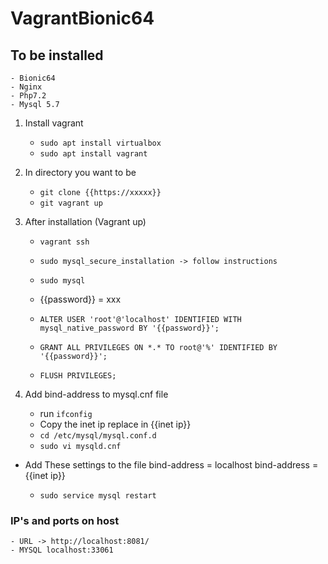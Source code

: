 # VagrantBionic64

## To be installed
	- Bionic64
	- Nginx
	- Php7.2
	- Mysql 5.7

1. Install vagrant
	- `sudo apt install virtualbox`
	- `sudo apt install vagrant`

2. In directory you want to be
	- `git clone {{https://xxxxx}}`
	- `git vagrant up`

3. After installation (Vagrant up)
	- `vagrant ssh`
	- `sudo mysql_secure_installation -> follow instructions`

	- `sudo mysql`

	- {{password}} = xxx
	- `ALTER USER 'root'@'localhost' IDENTIFIED WITH mysql_native_password BY '{{password}}';`
	- `GRANT ALL PRIVILEGES ON *.* TO root@'%' IDENTIFIED BY '{{password}}';`
	- `FLUSH PRIVILEGES;`

4. Add bind-address to mysql.cnf file
	- run `ifconfig`
	- Copy the inet ip replace in {{inet ip}}
	- `cd /etc/mysql/mysql.conf.d`
	- `sudo vi mysqld.cnf`

- Add These settings to the file
 	bind-address            = localhost
 	bind-address            = {{inet ip}}

	- `sudo service mysql restart`

### IP's and ports on host
	- URL -> http://localhost:8081/
	- MYSQL localhost:33061


